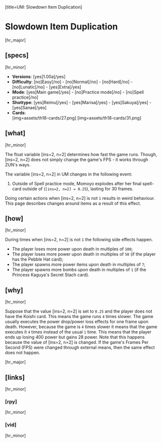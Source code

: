 [title=UM: Slowdown Item Duplication]
# Slowdown Item Duplication
[hr_major]

## [specs]  
[hr_minor]

* **Versions**: [yes]1.00a[/yes]  
* **Difficulty**: [no]Easy[/no] - [no]Normal[/no] - [no]Hard[/no] - [no]Lunatic[/no] - [yes]Extra[/yes]  
* **Mode**: [yes]Main game[/yes] - [no]Practice mode[/no] - [no]Spell practice[/no]  
* **Shottype**: [yes]Reimu[/yes] - [yes]Marisa[/yes] - [yes]Sakuya[/yes] - [yes]Sanae[/yes]  
* **Cards**:  
[img=assets/th18-cards/27.png] [img=assets/th18-cards/31.png]


## [what]
[hr_minor]

The float variable [ins=2, n=2] determines how fast the game runs. Though, [ins=2, n=2] does not simply change the game's FPS - it works through ZUN's ways.

The variable [ins=2, n=2] in UM changes in the following event:
1. Outside of Spell practice mode, Momoyo explodes after her final spell-card outside of (``[ins=2, n=2] = 0.25``), lasting for 30 frames.

Doing certain actions when [ins=2, n=2] is not ``1`` results in weird behaviour. This page describes changes around items as a result of this effect.

## [how]
[hr_minor]

During times when [ins=2, n=2] is not ``1`` the following side effects happen.

+ The player loses more power upon death in multiples of ``100``;
+ The player loses more power upon death in multiples of ``50`` (if the player has the Pebble Hat card);
+ The player spawns more power items upon death in multiples of ``7``;
+ The player spawns more bombs upon death in multiples of ``1`` (if the Princess Kaguya's Secret Stach card).

## [why]
[hr_minor]

Suppose that the value [ins=2, n=2] is set to ``0.25`` and the player does not have the Koishi card. This means the game runs ``4`` times slower. The game usually executes the power drop/power loss effects for one frame upon death. However, because the game is ``4`` times slower it means that the game executes it ``4`` times instead of the usual ``1`` time. This means that the player ends up losing 400 power but gains 28 power. Note that this happens because the value of [ins=2, n=2] is changed. If the game's Frames Per Second (FPS) were changed through external means, then the same effect does not happen.

[hr_major]
## [links]
[hr_minor]
### [rpy]
[hr_minor]
### [vid]
[hr_minor]
